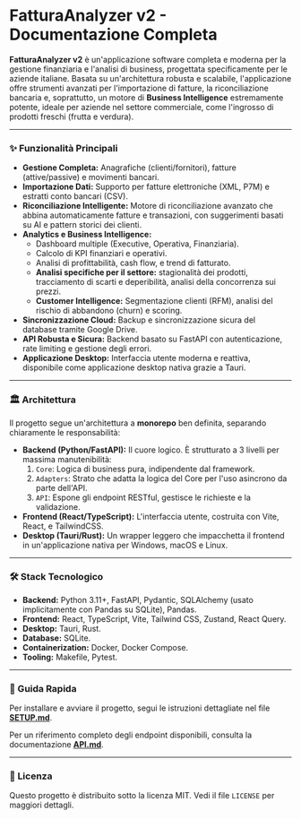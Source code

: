 # FatturaAnalyzer v2 - Documentazione Completa

**FatturaAnalyzer v2** è un'applicazione software completa e moderna per la gestione finanziaria e l'analisi di business, progettata specificamente per le aziende italiane. Basata su un'architettura robusta e scalabile, l'applicazione offre strumenti avanzati per l'importazione di fatture, la riconciliazione bancaria e, soprattutto, un motore di **Business Intelligence** estremamente potente, ideale per aziende nel settore commerciale, come l'ingrosso di prodotti freschi (frutta e verdura).

---

### ✨ Funzionalità Principali

-   **Gestione Completa:** Anagrafiche (clienti/fornitori), fatture (attive/passive) e movimenti bancari.
-   **Importazione Dati:** Supporto per fatture elettroniche (XML, P7M) e estratti conto bancari (CSV).
-   **Riconciliazione Intelligente:** Motore di riconciliazione avanzato che abbina automaticamente fatture e transazioni, con suggerimenti basati su AI e pattern storici dei clienti.
-   **Analytics e Business Intelligence:**
    -   Dashboard multiple (Executive, Operativa, Finanziaria).
    -   Calcolo di KPI finanziari e operativi.
    -   Analisi di profittabilità, cash flow, e trend di fatturato.
    -   **Analisi specifiche per il settore:** stagionalità dei prodotti, tracciamento di scarti e deperibilità, analisi della concorrenza sui prezzi.
    -   **Customer Intelligence:** Segmentazione clienti (RFM), analisi del rischio di abbandono (churn) e scoring.
-   **Sincronizzazione Cloud:** Backup e sincronizzazione sicura del database tramite Google Drive.
-   **API Robusta e Sicura:** Backend basato su FastAPI con autenticazione, rate limiting e gestione degli errori.
-   **Applicazione Desktop:** Interfaccia utente moderna e reattiva, disponibile come applicazione desktop nativa grazie a Tauri.

---

### 🏛️ Architettura

Il progetto segue un'architettura a **monorepo** ben definita, separando chiaramente le responsabilità:

-   **Backend (Python/FastAPI):** Il cuore logico. È strutturato a 3 livelli per massima manutenibilità:
    1.  `Core`: Logica di business pura, indipendente dal framework.
    2.  `Adapters`: Strato che adatta la logica del Core per l'uso asincrono da parte dell'API.
    3.  `API`: Espone gli endpoint RESTful, gestisce le richieste e la validazione.
-   **Frontend (React/TypeScript):** L'interfaccia utente, costruita con Vite, React, e TailwindCSS.
-   **Desktop (Tauri/Rust):** Un wrapper leggero che impacchetta il frontend in un'applicazione nativa per Windows, macOS e Linux.

 <!-- Immagine placeholder -->

---

### 🛠️ Stack Tecnologico

-   **Backend:** Python 3.11+, FastAPI, Pydantic, SQLAlchemy (usato implicitamente con Pandas su SQLite), Pandas.
-   **Frontend:** React, TypeScript, Vite, Tailwind CSS, Zustand, React Query.
-   **Desktop:** Tauri, Rust.
-   **Database:** SQLite.
-   **Containerization:** Docker, Docker Compose.
-   **Tooling:** Makefile, Pytest.

---

### 🚀 Guida Rapida

Per installare e avviare il progetto, segui le istruzioni dettagliate nel file [**SETUP.md**](./docs/SETUP.md).

Per un riferimento completo degli endpoint disponibili, consulta la documentazione [**API.md**](./docs/API.md).

---

### 📄 Licenza

Questo progetto è distribuito sotto la licenza MIT. Vedi il file `LICENSE` per maggiori dettagli.
